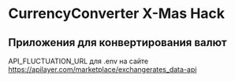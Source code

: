 # CurrencyConverter X-Mas Hack
## Приложения для конвертирования валют

API_FLUCTUATION_URL для .env на сайте https://apilayer.com/marketplace/exchangerates_data-api